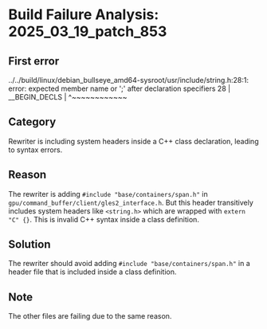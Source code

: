 # Build Failure Analysis: 2025_03_19_patch_853

## First error

../../build/linux/debian_bullseye_amd64-sysroot/usr/include/string.h:28:1: error: expected member name or ';' after declaration specifiers
   28 | __BEGIN_DECLS
      | ^~~~~~~~~~~~~

## Category
Rewriter is including system headers inside a C++ class declaration, leading to syntax errors.

## Reason
The rewriter is adding `#include "base/containers/span.h"` in `gpu/command_buffer/client/gles2_interface.h`. But this header transitively includes system headers like `<string.h>` which are wrapped with `extern "C" {}`. This is invalid C++ syntax inside a class definition.

## Solution
The rewriter should avoid adding `#include "base/containers/span.h"` in a header file that is included inside a class definition.

## Note
The other files are failing due to the same reason.